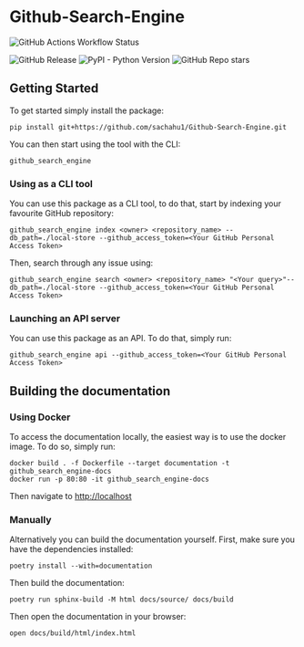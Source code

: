 # Github-Search-Engine

![GitHub Actions Workflow Status](https://img.shields.io/github/actions/workflow/status/sachahu1/Github-Search-Engine/run-tests.yaml?branch=main&label=Tests)

![GitHub Release](https://img.shields.io/github/v/release/sachahu1/Github-Search-Engine)
![PyPI - Python Version](https://img.shields.io/pypi/pyversions/github_search_engine)
![GitHub Repo stars](https://img.shields.io/github/stars/sachahu1/Github-Search-Engine)

## Getting Started
    
To get started simply install the package:
```shell
pip install git+https://github.com/sachahu1/Github-Search-Engine.git
```
You can then start using the tool with the CLI:
```shell
github_search_engine
```

### Using as a CLI tool
You can use this package as a CLI tool, to do that, start by indexing your favourite GitHub repository:
```shell
github_search_engine index <owner> <repository_name> --db_path=./local-store --github_access_token=<Your GitHub Personal Access Token>
```
Then, search through any issue using:
```shell
github_search_engine search <owner> <repository_name> "<Your query>"--db_path=./local-store --github_access_token=<Your GitHub Personal Access Token>
```

### Launching an API server
You can use this package as an API. To do that, simply run:
```shell
github_search_engine api --github_access_token=<Your GitHub Personal Access Token>
```

## Building the documentation
### Using Docker
To access the documentation locally, the easiest way is to use the docker image. To do so, simply run:
```shell
docker build . -f Dockerfile --target documentation -t github_search_engine-docs
docker run -p 80:80 -it github_search_engine-docs
```
Then navigate to [http://localhost](http://localhost)

### Manually
Alternatively you can build the documentation yourself.
First, make sure you have the dependencies installed:
```shell
poetry install --with=documentation
```
Then build the documentation:
```shell
poetry run sphinx-build -M html docs/source/ docs/build
```
Then open the documentation in your browser:
```shell
open docs/build/html/index.html
```
